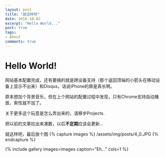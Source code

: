 ```yaml
---
layout: post
title: "就这样吧"
date: 2016-10-02
excerpt: "Hello World..."
post: true
tags: 
- About
comments: true
---
```


# Hello World!

网站基本配置完成，还有要搞的就是跨设备支持（那个返回顶端的小箭头在移动设备上显示不出来）和Disqus，话说iPhone的屏是真长啊。

原本想加个背景音乐，但在上个网站的配置过程中发现，只有Chrome支持自动播放，索性就不加了。

关于更多这个玩意是怎么弄出来的，请移步Projects.

把以前的文章拉出来凑数，以后<b>不定期</b>应该会更新...

就这样吧，最后放个图
{% capture images %}
/assets/img/posts/4_0.JPG
{% endcapture %}

{% include gallery images=images caption="Eh..." cols=1 %}
